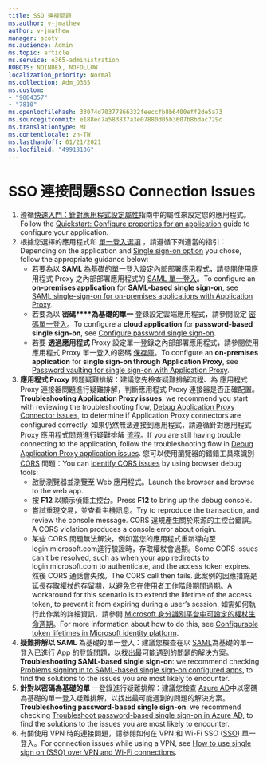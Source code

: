 ```yaml
---
title: SSO 連接問題
ms.author: v-jmathew
author: v-jmathew
manager: scotv
ms.audience: Admin
ms.topic: article
ms.service: o365-administration
ROBOTS: NOINDEX, NOFOLLOW
localization_priority: Normal
ms.collection: Adm_O365
ms.custom:
- "9004357"
- "7810"
ms.openlocfilehash: 33074d70377866332feeccfb8b6400eff2de5a73
ms.sourcegitcommit: e188ec7a583837a3e07880d05b3607b8bdac729c
ms.translationtype: MT
ms.contentlocale: zh-TW
ms.lasthandoff: 01/21/2021
ms.locfileid: "49918136"
---
```

# <a name="sso-connection-issues"></a><span data-ttu-id="9403b-102">SSO 連接問題</span><span class="sxs-lookup"><span data-stu-id="9403b-102">SSO Connection Issues</span></span>

1. <span data-ttu-id="9403b-103">遵循[快速入門：針對應用程式設定屬性](https://docs.microsoft.com/azure/active-directory/manage-apps/add-application-portal-configure)指南中的屬性來設定您的應用程式。</span><span class="sxs-lookup"><span data-stu-id="9403b-103">Follow the [Quickstart: Configure properties for an application](https://docs.microsoft.com/azure/active-directory/manage-apps/add-application-portal-configure) guide to configure your application.</span></span>
2. <span data-ttu-id="9403b-104">根據您選擇的應用程式和 [單一登入選項](https://docs.microsoft.com/azure/active-directory/manage-apps/sso-options) ，請遵循下列適當的指引：</span><span class="sxs-lookup"><span data-stu-id="9403b-104">Depending on the application and [Single sign-on option](https://docs.microsoft.com/azure/active-directory/manage-apps/sso-options) you chose, follow the appropriate guidance below:</span></span>
    - <span data-ttu-id="9403b-105">若要為以 **SAML** 為基礎的單一登入設定內部部署應用程式，請參閱使用應用程式 Proxy 之內部部署應用程式的 [SAML 單一登入](https://docs.microsoft.com/azure/active-directory/manage-apps/application-proxy-configure-single-sign-on-on-premises-apps)。</span><span class="sxs-lookup"><span data-stu-id="9403b-105">To configure an **on-premises application** for **SAML-based single sign-on**, see [SAML single-sign-on for on-premises applications with Application Proxy](https://docs.microsoft.com/azure/active-directory/manage-apps/application-proxy-configure-single-sign-on-on-premises-apps).</span></span>
    - <span data-ttu-id="9403b-106">若要為以 **密碼\*\*\*\*為基礎的單一** 登錄設定雲端應用程式，請參閱設定 [密碼單一登入](https://docs.microsoft.com/azure/active-directory/manage-apps/configure-password-single-sign-on-non-gallery-applications)。</span><span class="sxs-lookup"><span data-stu-id="9403b-106">To configure a **cloud application** for **password-based single sign-on**, see  [Configure password single sign-on](https://docs.microsoft.com/azure/active-directory/manage-apps/configure-password-single-sign-on-non-gallery-applications).</span></span>
    - <span data-ttu-id="9403b-107">若要 **透過應用程式** Proxy 設定單一登錄之內部部署應用程式，請參閱使用應用程式 Proxy 單一登入的密碼 [保存庫](https://docs.microsoft.com/azure/active-directory/manage-apps/application-proxy-configure-single-sign-on-password-vaulting)。</span><span class="sxs-lookup"><span data-stu-id="9403b-107">To configure an **on-premises application** for **single sign-on through Application Proxy**, see [Password vaulting for single sign-on with Application Proxy](https://docs.microsoft.com/azure/active-directory/manage-apps/application-proxy-configure-single-sign-on-password-vaulting).</span></span>
3. <span data-ttu-id="9403b-108">**應用程式 Proxy** 問題疑難排解：建議您先檢查疑難排解流程、為 [](https://docs.microsoft.com/azure/active-directory/manage-apps/application-proxy-debug-connectors)應用程式 Proxy 連接器問題進行疑難排解，判斷應用程式 Proxy 連接器是否正確配置。</span><span class="sxs-lookup"><span data-stu-id="9403b-108">**Troubleshooting Application Proxy issues**: we recommend you start with reviewing the troubleshooting flow, [Debug Application Proxy Connector issues](https://docs.microsoft.com/azure/active-directory/manage-apps/application-proxy-debug-connectors), to determine if Application Proxy connectors are configured correctly.</span></span> <span data-ttu-id="9403b-109">如果仍然無法連接到應用程式，請遵循針對應用程式 Proxy 應用程式問題進行疑難排解 [流程](https://docs.microsoft.com/azure/active-directory/manage-apps/application-proxy-debug-apps)。</span><span class="sxs-lookup"><span data-stu-id="9403b-109">If you are still having trouble connecting to the application, follow the troubleshooting flow in [Debug Application Proxy application issues](https://docs.microsoft.com/azure/active-directory/manage-apps/application-proxy-debug-apps).</span></span> <span data-ttu-id="9403b-110">您可以使用瀏覽器的錯錯工具來識別 [CORS](https://docs.microsoft.com/azure/active-directory/manage-apps/application-proxy-understand-cors-issues#understand-and-identify-cors-issues) 問題：</span><span class="sxs-lookup"><span data-stu-id="9403b-110">You can [identify CORS issues](https://docs.microsoft.com/azure/active-directory/manage-apps/application-proxy-understand-cors-issues#understand-and-identify-cors-issues) by using browser debug tools:</span></span>
    - <span data-ttu-id="9403b-111">啟動瀏覽器並瀏覽至 Web 應用程式。</span><span class="sxs-lookup"><span data-stu-id="9403b-111">Launch the browser and browse to the web app.</span></span>
    - <span data-ttu-id="9403b-112">按 **F12** 以顯示偵錯主控台。</span><span class="sxs-lookup"><span data-stu-id="9403b-112">Press **F12** to bring up the debug console.</span></span>
    - <span data-ttu-id="9403b-113">嘗試重現交易，並查看主機訊息。</span><span class="sxs-lookup"><span data-stu-id="9403b-113">Try to reproduce the transaction, and review the console message.</span></span> <span data-ttu-id="9403b-114">CORS 違規產生關於來源的主控台錯誤。</span><span class="sxs-lookup"><span data-stu-id="9403b-114">A CORS violation produces a console error about origin.</span></span>
    - <span data-ttu-id="9403b-115">某些 CORS 問題無法解決，例如當您的應用程式重新導向至 login.microsoft.com進行驗證時，存取權杖會過期。</span><span class="sxs-lookup"><span data-stu-id="9403b-115">Some CORS issues can't be resolved, such as when your app redirects to login.microsoft.com to authenticate, and the access token expires.</span></span> <span data-ttu-id="9403b-116">然後 CORS 通話會失敗。</span><span class="sxs-lookup"><span data-stu-id="9403b-116">The CORS call then fails.</span></span> <span data-ttu-id="9403b-117">此案例的因應措施是延長存取權杖的存留期，以避免它在使用者工作階段期間過期。</span><span class="sxs-lookup"><span data-stu-id="9403b-117">A workaround for this scenario is to extend the lifetime of the access token, to prevent it from expiring during a user’s session.</span></span> <span data-ttu-id="9403b-118">如需如何執行此作業的詳細資訊，請參閱 [Microsoft 身分識別平台中可設定的權杖生命週期](https://docs.microsoft.com/azure/active-directory/develop/active-directory-configurable-token-lifetimes)。</span><span class="sxs-lookup"><span data-stu-id="9403b-118">For more information about how to do this, see [Configurable token lifetimes in Microsoft identity platform](https://docs.microsoft.com/azure/active-directory/develop/active-directory-configurable-token-lifetimes).</span></span>
4. <span data-ttu-id="9403b-119">**疑難排解以 SAML** 為基礎的單一登入：建議您檢查在以 [SAML](https://docs.microsoft.com/azure/active-directory/manage-apps/application-sign-in-problem-federated-sso-gallery)為基礎的單一登入已進行 App 的登錄問題，以找出最可能遇到的問題的解決方案。</span><span class="sxs-lookup"><span data-stu-id="9403b-119">**Troubleshooting SAML-based single sign-on**: we recommend checking [Problems signing in to SAML-based single sign-on configured apps](https://docs.microsoft.com/azure/active-directory/manage-apps/application-sign-in-problem-federated-sso-gallery), to find the solutions to the issues you are most likely to encounter.</span></span>
5. <span data-ttu-id="9403b-120">**針對以密碼為基礎的單** 一登錄進行疑難排解：建議您檢查 [Azure AD](https://docs.microsoft.com/azure/active-directory/manage-apps/troubleshoot-password-based-sso)中以密碼為基礎的單一登入疑難排解，以找出最可能遇到的問題的解決方案。</span><span class="sxs-lookup"><span data-stu-id="9403b-120">**Troubleshooting password-based single sign-on**: we recommend checking [Troubleshoot password-based single sign-on in Azure AD](https://docs.microsoft.com/azure/active-directory/manage-apps/troubleshoot-password-based-sso), to find the solutions to the issues you are most likely to encounter.</span></span>
6. <span data-ttu-id="9403b-121">有關使用 VPN 時的連接問題，請參閱如何在 VPN 和 Wi-Fi SSO ([SSO](https://docs.microsoft.com/windows/security/identity-protection/vpn/how-to-use-single-sign-on-sso-over-vpn-and-wi-fi-connections)) 單一登入。</span><span class="sxs-lookup"><span data-stu-id="9403b-121">For connection issues while using a VPN, see [How to use single sign on (SSO) over VPN and Wi-Fi connections](https://docs.microsoft.com/windows/security/identity-protection/vpn/how-to-use-single-sign-on-sso-over-vpn-and-wi-fi-connections).</span></span>
